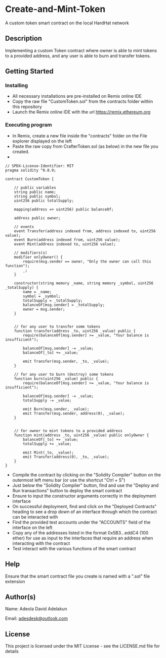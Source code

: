 # Create-and-Mint-Token
A custom token smart contract on the local HardHat network

## Description

Implementing a custom Token contract where owner is able to mint tokens to a provided address, and any user is able to burn and transfer tokens. 

## Getting Started

### Installing

* All necessary installations are pre-installed on Remix online IDE
* Copy the raw file "CustomToken.sol" from the contracts folder within this repository
* Launch the Remix online IDE with the url https://remix.ethereum.org

### Executing program

* In Remix, create a new file inside the "contracts" folder on the File explorer displayed on the left
* Paste the raw copy from CrafterToken.sol (as below) in the new file you created.
* 
```
// SPDX-License-Identifier: MIT
pragma solidity ^0.8.9;

contract CustomToken {

    // public variables
    string public name;
    string public symbol;
    uint256 public totalSupply;

    mapping(address => uint256) public balanceOf;

    address public owner;

    // events
    event Transfer(address indexed from, address indexed to, uint256 value);
    event Burn(address indexed from, uint256 value);
    event Mint(address indexed to, uint256 value);

    // modifiers(s)
    modifier onlyOwner() {
        require(msg.sender == owner, "Only the owner can call this function");
        _;
    }

    constructor(string memory _name, string memory _symbol, uint256 _totalSupply) {
        name = _name;
        symbol = _symbol;
        totalSupply = _totalSupply;
        balanceOf[msg.sender] = _totalSupply;
        owner = msg.sender;
    }


    // for any user to transfer some tokens
    function transfer(address _to, uint256 _value) public {
        require(balanceOf[msg.sender] >= _value, "Your balance is insufficient");

        balanceOf[msg.sender] -= _value;
        balanceOf[_to] += _value;

        emit Transfer(msg.sender, _to, _value);
    }

    // for any user to burn (destroy) some tokens
    function burn(uint256 _value) public {
        require(balanceOf[msg.sender] >= _value, "Your balance is insufficient");

        balanceOf[msg.sender] -= _value;
        totalSupply -= _value;

        emit Burn(msg.sender, _value);
        emit Transfer(msg.sender, address(0), _value);
    }


    // for owner to mint tokens to a provided address
    function mint(address _to, uint256 _value) public onlyOwner {
        balanceOf[_to] += _value;
        totalSupply += _value;

        emit Mint(_to, _value);
        emit Transfer(address(0), _to, _value);
    }
}
```

* Compile the contract by clicking on the "Solidity Compiler" button on the outermost left menu bar (or use the shortcut "Ctrl + S")
* Just below the "Solidity Compiler" button, find and use the "Deploy and Run transactions" button to deploy the smart contract
* Ensure to input the constructor arguments correctly in the deployment interface
* On successful deployment, find and click on the "Deployed Contracts" heading to see a drop down of an interface through which the contract can be interacted with
* Find the provided test accounts under the "ACCOUNTS" field of the interface on the left
* Copy any of the addresses listed in the format 0x5B3...eddC4 (100 ether) for use as input to the interfaces that require an address when interacting with the contract
* Test interact with the various functions of the smart contract

## Help

Ensure that the smart contract file you create is named with a ".sol" file extension

## Author(s)

Name: Adeola David Adelakun

Email: adesdesk@outlook.com


## License

This project is licensed under the MIT License - see the LICENSE.md file for details

